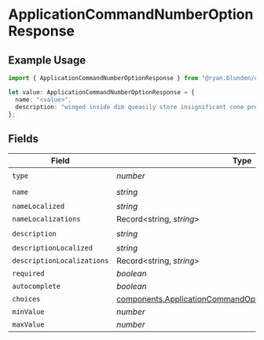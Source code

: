 # ApplicationCommandNumberOptionResponse

## Example Usage

```typescript
import { ApplicationCommandNumberOptionResponse } from "@ryan.blunden/discord-sdk/models/components";

let value: ApplicationCommandNumberOptionResponse = {
  name: "<value>",
  description: "winged inside dim queasily store insignificant cone pro",
};
```

## Fields

| Field                                                                                                                                | Type                                                                                                                                 | Required                                                                                                                             | Description                                                                                                                          |
| ------------------------------------------------------------------------------------------------------------------------------------ | ------------------------------------------------------------------------------------------------------------------------------------ | ------------------------------------------------------------------------------------------------------------------------------------ | ------------------------------------------------------------------------------------------------------------------------------------ |
| `type`                                                                                                                               | *number*                                                                                                                             | :heavy_check_mark:                                                                                                                   | N/A                                                                                                                                  |
| `name`                                                                                                                               | *string*                                                                                                                             | :heavy_check_mark:                                                                                                                   | N/A                                                                                                                                  |
| `nameLocalized`                                                                                                                      | *string*                                                                                                                             | :heavy_minus_sign:                                                                                                                   | N/A                                                                                                                                  |
| `nameLocalizations`                                                                                                                  | Record<string, *string*>                                                                                                             | :heavy_minus_sign:                                                                                                                   | N/A                                                                                                                                  |
| `description`                                                                                                                        | *string*                                                                                                                             | :heavy_check_mark:                                                                                                                   | N/A                                                                                                                                  |
| `descriptionLocalized`                                                                                                               | *string*                                                                                                                             | :heavy_minus_sign:                                                                                                                   | N/A                                                                                                                                  |
| `descriptionLocalizations`                                                                                                           | Record<string, *string*>                                                                                                             | :heavy_minus_sign:                                                                                                                   | N/A                                                                                                                                  |
| `required`                                                                                                                           | *boolean*                                                                                                                            | :heavy_minus_sign:                                                                                                                   | N/A                                                                                                                                  |
| `autocomplete`                                                                                                                       | *boolean*                                                                                                                            | :heavy_minus_sign:                                                                                                                   | N/A                                                                                                                                  |
| `choices`                                                                                                                            | [components.ApplicationCommandOptionNumberChoiceResponse](../../models/components/applicationcommandoptionnumberchoiceresponse.md)[] | :heavy_minus_sign:                                                                                                                   | N/A                                                                                                                                  |
| `minValue`                                                                                                                           | *number*                                                                                                                             | :heavy_minus_sign:                                                                                                                   | N/A                                                                                                                                  |
| `maxValue`                                                                                                                           | *number*                                                                                                                             | :heavy_minus_sign:                                                                                                                   | N/A                                                                                                                                  |